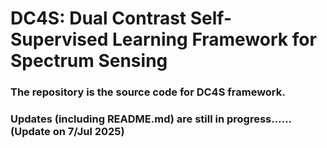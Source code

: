 # DC4S: Dual Contrast Self-Supervised Learning Framework for Spectrum Sensing

### The repository is the source code for DC4S framework.

### Updates (including README.md) are still in progress......  (Update on 7/Jul 2025)
